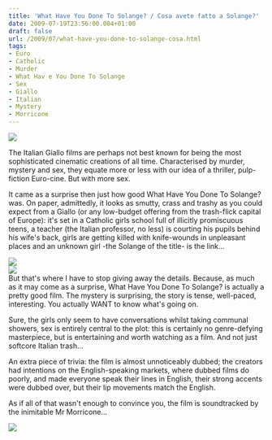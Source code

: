 ```yaml
---
title: 'What Have You Done To Solange? / Cosa avete fatto a Solange?'
date: 2009-07-19T23:56:00.004+01:00
draft: false
url: /2009/07/what-have-you-done-to-solange-cosa.html
tags: 
- Euro
- Catholic
- Murder
- What Hav e You Done To Solange
- Sex
- Giallo
- Italian
- Mystery
- Morricone
---
```


![](/blogspot/AVvXsEiM02OsXGhT0ia9P_eGm0SxKhenik3GTuA-FO0iWHuBczUNXhAeF8JKwsc_YRx7rz_Lnyz_Lbs-JrqfGzk_70RoLPtxERdLXgdV7dHn4wypi-QraUXhEMBuZxPudSf__r4dg_hMoFGOR9k/s800/solangeee4.jpg)  
  
The Italian Giallo films are perhaps not best known for being the most sophisticated cinematic creations of all time. Characterised by murder, mystery and sex, they equate more or less with our idea of a thriller, pulp-fiction Euro-cine. But with more sex.  
  
It came as a surprise then just how good What Have You Done To Solange? was. On paper, admittedly, it looks as smutty, crass and trashy as you could expect from a Giallo (or any low-budget offering from the trash-flick capital of Europe): it's set in a Catholic girls school full of illicitly promiscuous teens, a teacher (the Italian professor, no less) is courting his pupils behind his wife's back, girls are getting killed with knife-wounds in unpleasant places and an unknown girl -the Solange of the title- is the link...  
  
![](/blogspot/AVvXsEgiBAKaFqZC8vxQYtBOKf8jtpGXxoGeXn8ZUHgaj5Qx72zRZPvcH0Dc6rxlNetEFGst2IOHmaI-raWzHP8a47Yna6ew1wo9nmJn7iDjyqwUguztHIMVKLolYItqurI5hCjthO6AXJpcziA/s400/What.Have._000.jpg)  
![](/blogspot/AVvXsEinJhP-CfRCcv7sewxeno15Rd5l20lDqFOzic-hbgvc2TaXXGGWdE9hsO84hMxW2LqDmlsmvWqIXKxJ1yBcAnx6rAyFN01aqm7guVVRw_0aQ9LWpbBaZKHPke-eIlb33wfIIOhWTJewTzM/s400/What.Have._004.jpg)  
But that's where I have to stop giving away the details. Because, as much as it may come as a surprise, What Have You Done To Solange? is actually a pretty good film. The mystery is surprising, the story is tense, well-paced, interesting. You actually WANT to know what's going on.  
  
Sure, the girls only seem to have conversations whilst taking communal showers, sex is entirely central to the plot: this is certainly no genre-defying masterpiece, but is entertaining and worth watching as a film. And not just softcore Italian trash...  
  
  
An extra piece of trivia: the film is almost unnoticeably dubbed; the creators had intentions on the English-speaking markets, where dubbed films do poorly, and made everyone speak their lines in English, their strong accents were dubbed over, but their lip movements match the English.  
  
As if all of that wasn't enough to convince you, the film is soundtracked by the inimitable Mr Morricone...  
  
![](/blogspot/AVvXsEixskzKHL9PY1yc4p0NKDL-3raniqDk09o9qrCkl8XEhzW9K3o2v3n3yJ0syzAKDA3Ha6s3GpSmrvCODE43T_MJQS_PLpuE4qqHPeXyHqUHPyHSQ8RfX0ZWCjIX6WeJhAF8ONKwcx7s0oI/s400/What.Have._002.jpg)